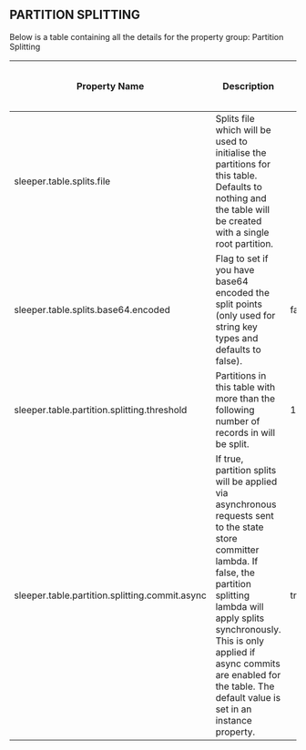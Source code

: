 ## PARTITION SPLITTING

Below is a table containing all the details for the property group: Partition Splitting

| Property Name                                  | Description                                                                                                                                                                                                                                                                                                   | Default Value | Run CdkDeploy When Changed |
|------------------------------------------------|---------------------------------------------------------------------------------------------------------------------------------------------------------------------------------------------------------------------------------------------------------------------------------------------------------------|---------------|----------------------------|
| sleeper.table.splits.file                      | Splits file which will be used to initialise the partitions for this table. Defaults to nothing and the table will be created with a single root partition.                                                                                                                                                   |               | false                      |
| sleeper.table.splits.base64.encoded            | Flag to set if you have base64 encoded the split points (only used for string key types and defaults to false).                                                                                                                                                                                               | false         | false                      |
| sleeper.table.partition.splitting.threshold    | Partitions in this table with more than the following number of records in will be split.                                                                                                                                                                                                                     | 1000000000    | false                      |
| sleeper.table.partition.splitting.commit.async | If true, partition splits will be applied via asynchronous requests sent to the state store committer lambda. If false, the partition splitting lambda will apply splits synchronously.<br>This is only applied if async commits are enabled for the table. The default value is set in an instance property. | true          | false                      |
